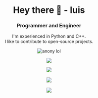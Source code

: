 [comment]: <> (Stolen from DA-334's README page! If they're reading this, hello, ignore :v)

<h1 align="center">Hey there 👋 - luis</h1>
<h3 align="center">Programmer and Engineer</h3>

<p align="center">
  I'm experienced in Python and C++.<br/>
  I like to contribute to open-source projects.
</p>

<p align="center"> <img src="https://komarev.com/ghpvc/?username=killuari&label=Profile%20views&color=ff0000&style=flat" alt="anony lol" /></p>

<p align="center"> <a href="https://github.com/ryo-ma/github-profile-trophy"><img src="https://github-profile-trophy.vercel.app/?username=killuari&theme=tokyonight&column=8&row=1&margin-w=10&no-frame=true"/></a></p>

<p align="center">
  <img align="center" src="https://github-readme-stats.vercel.app/api?username=killuari&show_icons=true&theme=tokyonight&hide_border=true&border_radius=25"/> <br><br>
  <img align="center" src="https://github-readme-streak-stats.herokuapp.com/?user=killuari&theme=tokyonight&border_radius=25&hide_border=true"/> <br><br>
  <img align="center" src="https://github-readme-stats.vercel.app/api/top-langs?username=killuari&show_icons=true&locale=en&theme=tokyonight&hide_border=true&border_radius=25"/>
</p>
